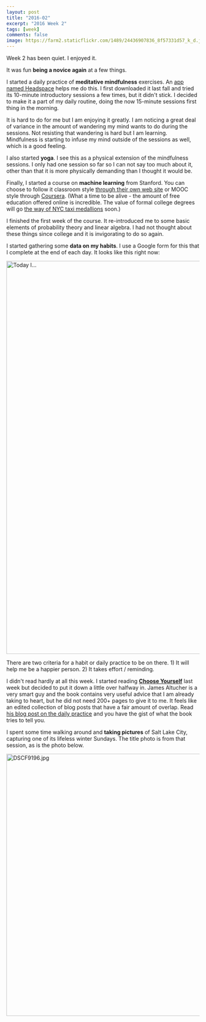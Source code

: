 ```yaml
---
layout: post
title: "2016-02"
excerpt: "2016 Week 2"
tags: [week]
comments: false
image: https://farm2.staticflickr.com/1489/24436907836_8f57331d57_k_d.jpg
---
```


Week 2 has been quiet. I enjoyed it.

It was fun **being a novice again** at a few things. 

I started a daily practice of **meditative mindfulness** exercises. An [app named Headspace](https://www.headspace.com/headspace-meditation-app) helps me do this. I first downloaded it last fall and tried its 10-minute introductory sessions a few times, but it didn't stick. I decided to make it a part of my daily routine, doing the now 15-minute sessions first thing in the morning. 

It is hard to do for me but I am enjoying it greatly. I am noticing a great deal of variance in the amount of wandering my mind wants to do during the sessions. Not resisting that wandering is hard but I am learning. Mindfulness is starting to infuse my mind outside of the sessions as well, which is a good feeling. 

I also started **yoga**. I see this as a physical extension of the mindfulness sessions. I only had one session so far so I can not say too much about it, other than that it is more physically demanding than I thought it would be.

Finally, I started a course on **machine learning** from Stanford. You can choose to follow it classroom style [through their own web site](https://see.stanford.edu/Course/CS229) or MOOC style through [Coursera](https://www.coursera.org/learn/machine-learning). (What a time to be alive - the amount of free education offered online is incredible. The value of formal college degrees will go [the way of NYC taxi medallions](http://www.npr.org/sections/money/2015/07/31/428157211/episode-643-the-taxi-king) soon.) 

I finished the first week of the course. It re-introduced me to some basic elements of probability theory and linear algebra. I had not thought about these things since college and it is invigorating to do so again.

I started gathering some **data on my habits**. I use a Google form for this that I complete at the end of each day. It looks like this right now:

<a data-flickr-embed="true"  href="https://www.flickr.com/photos/rhodes/23862355703/in/datetaken-public/" title="Today I..."><img src="https://farm2.staticflickr.com/1471/23862355703_f80cf8102d_b.jpg" width="779" height="1024" alt="Today I..."></a><script async src="//embedr.flickr.com/assets/client-code.js" charset="utf-8"></script>

There are two criteria for a habit or daily practice to be on there. 1) It will help me be a happier person. 2) It takes effort / reminding.

I didn't read hardly at all this week. I started reading **[Choose Yourself](http://www.jamesaltucher.com/books/)** last week but decided to put it down a little over halfway in. James Altucher is a very smart guy and the book contains very useful advice that I am already taking to heart, but he did not need 200+ pages to give it to me. It feels like an edited collection of blog posts that have a fair amount of overlap. Read [his blog post on the daily practice](http://www.jamesaltucher.com/2011/02/how-to-be-the-luckiest-guy-on-the-planet-in-4-easy-steps/) and you have the gist of what the book tries to tell you.

I spent some time walking around and **taking pictures** of Salt Lake City, capturing one of its lifeless winter Sundays. The title photo is from that session, as is the photo below.

<a data-flickr-embed="true"  href="https://www.flickr.com/photos/rhodes/24354727002/" title="DSCF9196.jpg"><img src="https://farm2.staticflickr.com/1579/24354727002_48ba7f6d51_b.jpg" width="1024" height="683" alt="DSCF9196.jpg"></a><script async src="//embedr.flickr.com/assets/client-code.js" charset="utf-8"></script>


